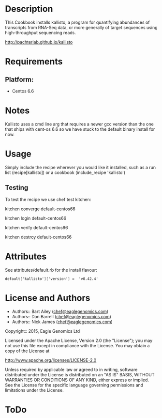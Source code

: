 Description
===========

This Cookbook installs kallisto, a program for quantifying abundances of transcripts from RNA-Seq data, or more generally of target sequences using high-throughput sequencing reads.

http://pachterlab.github.io/kallisto

Requirements
============

## Platform:

* Centos 6.6

Notes
=====
Kallisto uses a cmd line arg that requires a newer gcc version than the one that ships with cent-os 6.6 so we have stuck to the default binary install for now.

Usage
=====
Simply include the recipe wherever you would like it installed, such as a run list (recipe[kallisto]) or a cookbook (include_recipe 'kallisto')


## Testing
To test the recipe we use chef test kitchen:

kitchen converge default-centos66 

kitchen login default-centos66

kitchen verify default-centos66

kitchen destroy default-centos66

Attributes
==========

See attributes/default.rb for the install flavour:

    default['kallisto']['version'] =  'v0.42.4'
    
    
License and Authors
===================

* Authors:: Bart Ailey (<chef@eaglegenomics.com>)
* Authors:: Dan Barrell (<chef@eaglegenomics.com>)
* Authors:: Nick James (<chef@eaglegenomics.com>)    

Copyright:: 2015, Eagle Genomics Ltd

    
Licensed under the Apache License, Version 2.0 (the "License");
you may not use this file except in compliance with the License.
You may obtain a copy of the License at

http://www.apache.org/licenses/LICENSE-2.0

Unless required by applicable law or agreed to in writing, software
distributed under the License is distributed on an "AS IS" BASIS,
WITHOUT WARRANTIES OR CONDITIONS OF ANY KIND, either express or implied.
See the License for the specific language governing permissions and
limitations under the License.
    
ToDo
====
 
